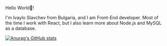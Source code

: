 Hello World👋!

I'm Ivaylo Slavchev from Bulgaria, and I am Front-End developer. Most of the time I work with React, but I also learn more about Node.js and MySQL as a database.

[![Anurag's GitHub stats](https://github-readme-stats.vercel.app/api?username=IvayloSlavchev)](https://github.com/anuraghazra/github-readme-stats)
